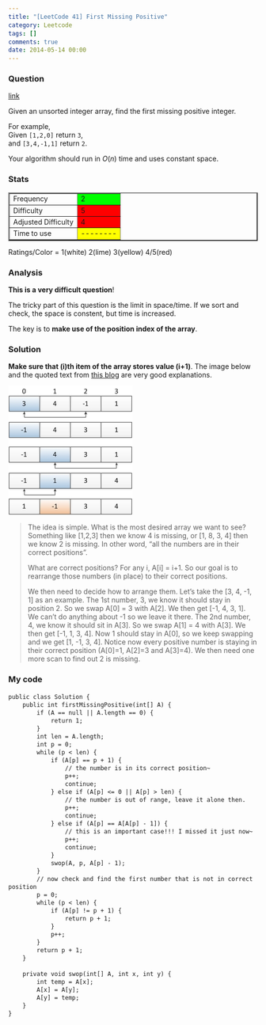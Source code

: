 ```yaml
---
title: "[LeetCode 41] First Missing Positive"
category: Leetcode
tags: []
comments: true
date: 2014-05-14 00:00
---
```



### Question

[link](http://oj.leetcode.com/problems/first-missing-positive/)

<div class="question-content">
            <p></p><p>
Given an unsorted integer array, find the first missing positive integer.
</p>

<p>
For example,<br>
Given <code>[1,2,0]</code> return <code>3</code>,<br>
and <code>[3,4,-1,1]</code> return <code>2</code>.
</p>

<p>
Your algorithm should run in <i>O</i>(<i>n</i>) time and uses constant space.
</p><p></p>
          </div>

### Stats

<table border="2">
	<tr>
		<td>Frequency</td>
		<td bgcolor="lime">2</td>
	</tr>
	<tr>
		<td>Difficulty</td>
		<td bgcolor="red">5</td>
	</tr>
	<tr>
		<td>Adjusted Difficulty</td>
		<td bgcolor="red">4</td>
	</tr>
	<tr>
		<td>Time to use</td>
		<td bgcolor="yellow">--------</td>
	</tr>
</table>

Ratings/Color = 1(white) 2(lime) 3(yellow) 4/5(red)

### Analysis

**This is a very difficult question**!

The tricky part of this question is the limit in space/time. If we sort and check, the space is constent, but time is increased.

The key is to **make use of the position index of the array**.

### Solution

**Make sure that (i)th item of the array stores value (i+1)**. The image below and the quoted text from [this blog](http://tianrunhe.wordpress.com/2012/07/15/finding-the-1st-missing-positive-int-in-an-array-first-missing-positive/) are very good explanations.

![](/images/first_missing_pos.jpg)

> The idea is simple. What is the most desired array we want to see? Something like \[1,2,3\] then we know 4 is missing, or \[1, 8, 3, 4\] then we know 2 is missing. In other word, “all the numbers are in their correct positions”.
>
> What are correct positions? For any i, A\[i\] = i+1. So our goal is to rearrange those numbers (in place) to their correct positions.
>
> We then need to decide how to arrange them. Let’s take the \[3, 4, -1, 1\] as an example. The 1st number, 3, we know it should stay in position 2. So we swap A\[0\] = 3 with A\[2\]. We then get \[-1, 4, 3, 1\]. We can’t do anything about -1 so we leave it there. The 2nd number, 4, we know it should sit in A\[3\]. So we swap A\[1\] = 4 with A\[3\]. We then get \[-1, 1, 3, 4\]. Now 1 should stay in A\[0\], so we keep swapping and we get \[1, -1, 3, 4\]. Notice now every positive number is staying in their correct position (A\[0\]=1, A\[2\]=3 and A\[3\]=4). We then need one more scan to find out 2 is missing.

### My code

    public class Solution {
        public int firstMissingPositive(int[] A) {
            if (A == null || A.length == 0) {
                return 1;
            }
            int len = A.length;
            int p = 0;
            while (p < len) {
                if (A[p] == p + 1) {
                    // the number is in its correct position~
                    p++;
                    continue;
                } else if (A[p] <= 0 || A[p] > len) {
                    // the number is out of range, leave it alone then.
                    p++;
                    continue;
                } else if (A[p] == A[A[p] - 1]) {
                    // this is an important case!!! I missed it just now~
                    p++;
                    continue;
                }
                swop(A, p, A[p] - 1);
            }
            // now check and find the first number that is not in correct position
            p = 0;
            while (p < len) {
                if (A[p] != p + 1) {
                    return p + 1;
                }
                p++;
            }
            return p + 1;
        }

        private void swop(int[] A, int x, int y) {
            int temp = A[x];
            A[x] = A[y];
            A[y] = temp;
        }
    }
